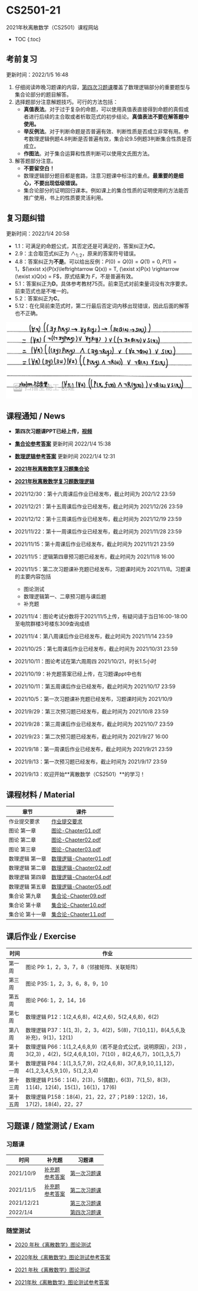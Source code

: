 
<head>
    <script src="https://cdn.mathjax.org/mathjax/latest/MathJax.js?config=TeX-AMS-MML_HTMLorMML" type="text/javascript"></script>
    <script type="text/x-mathjax-config">
        MathJax.Hub.Config({
            tex2jax: {
            skipTags: ['script', 'noscript', 'style', 'textarea', 'pre'],
            inlineMath: [['$','$']]
            }
        });
    </script>
</head>


# CS2501-21

2021年秋离散数学（CS2501）课程网站

* TOC {:toc}

## 考前复习

更新时间：2022/1/5 16:48

1. 仔细阅读昨晚习题课的内容，[第四次习题课](./exercises/习题课04.pdf)覆盖了数理逻辑部分的重要题型与集合论部分的题目解答。
2. 选择题部分注意解题技巧。可行的方法包括：
   - **真值表法**。对于过于复杂的命题，可以使用真值表直接得到命题的真假或者进行后续的主合取或者析取范式的初步结论。**真值表法不要在解答题中使用。**
   - **举反例法**。对于判断命题是否普遍有效、判断性质是否成立非常有用。参考数理逻辑例题4.8判断是否普遍有效，集合论9.5例题3判断集合性质是否成立。
   - **作图法**。对于集合运算和性质判断可以使用文氏图方法。
3. 解答题部分注意。
   - **不要留空白！**
   - 数理逻辑部分题目都是套路，注意习题课中标注的重点。**最重要的是细心，不要出现低级错误。**
   - 集合论部分的证明回归课本。例如课上的集合性质的证明使用的方法能否推广使用，书上的性质要灵活利用。

## 复习题纠错

更新时间：2022/1/4 20:58

- 1.1：可满足的命题公式，其否定还是可满足的，答案纠正为**C**。
- 2.9：主合取范式纠正为 $\wedge_{1;2}$，原来的答案符号错误。
- 4.8：答案纠正为**不是**。可以给出反例：$P(0)=Q(0)=Q(1)=0, P(1)=1$，$(\exist x)(P(x)\leftrightarrow Q(x)) = T, (\exist x)P(x) \rightarrow (\exist x)Q(x) = F$，原式结果为 $F$，不是普遍有效。
- 5.1：答案纠正为**D**。具体参考教材75页。前束范式对前束量词没有次序要求。前束范式也是不唯一的。
- 5.2：答案纠正为**C**。
- 5.12：在化简前束范式时，第二行最后否定词内移出现错误，因此后面的解答也不正确。

![](https://raw.githubusercontent.com/ZinuoCai/Image-Bed/image-bed/2021/%E6%89%AB%E6%8F%8F%E5%85%A8%E8%83%BD%E7%8E%8B%202022-01-04%2021.38n_1.jpg)

## 课程通知 / News

- **第四次习题课PPT已经上传，[视频](https://jbox.sjtu.edu.cn/l/M10ZMV)**

- **[集合论参考答案](./exercises/复习题2参考答案.pdf)** 更新时间 2022/1/4 15:38

- **[数理逻辑参考答案](./exercises/复习题1参考答案.pdf)** 更新时间 2022/1/4 12:31

- **[2021年秋离散数学复习题集合论](./exercises/2021年秋离散数学复习题2.pdf)**

- **[2021年秋离散数学复习题数理逻辑](./exercises/2021年秋离散数学复习题1.pdf)**

- 2021/12/30：第十六周课后作业已经发布，截止时间为 202/1/2 23:59

- 2021/12/21：第十五周课后作业已经发布，截止时间为 2021/12/26 23:59

- 2021/12/12：第十三周课后作业已经发布，截止时间为 2021/12/19 23:59

- 2021/11/22：第十一周课后作业已经发布，截止时间为 2021/11/28 23:59

- 2021/11/15：第十周课后作业已经发布，截止时间为 2021/11/21 23:59

- 2021/11/5：逻辑第四章预习题已经发布，截止时间为 2021/11/8 16:00

- 2021/11/5：第二次习题课补充题已经发布，习题课时间为 2021/11/8。习题课的主要内容包括
  - 图论测试
  - 数理逻辑第一、二章预习题与课后题
  - 补充题

- 2021/11/4：图论考试分数将于2021/11/5上传，有疑问请于当日16:00-18:00至电院群楼3号楼东309查询成绩

- 2021/11/4：第八周课后作业已经发布，截止时间为 2021/11/14 23:59

- 2021/10/25：第七周课后作业已经发布，截止时间为 2021/10/31 23:59

- 2021/10/11：图论考试在第六周周四 2021/10/21，时长1.5小时

- 2021/10/19：补充题答案已经上传，在习题课ppt中也有

- 2021/10/11：第五周课后作业已经发布，截止时间为 2021/10/17 23:59

- 2021/10/5：第一次习题课补充题已经发布，习题课时间为 2021/10/9

- 2021/9/29：第三次预习题已经发布，截止时间为 2021/10/8 23:59

- 2021/9/28：第三周课后作业已经发布，截止时间为 2021/10/7 23:59

- 2021/9/23：第二次预习题已经发布，截止时间为 2021/9/27 16:00

- 2021/9/18：第一周课后作业已经发布，截止时间为 2021/9/21 23:59

- 2021/9/13：第一次预习题已经发布，截止时间为 2021/9/17 23:59

- 2021/9/13：欢迎开始**离散数学（CS2501）**的学习！

## 课程材料 / Material

| 章节            | 课件                                                      |
| --------------- | --------------------------------------------------------- |
| 作业提交要求    | [作业提交要求](others/作业提交要求.pdf)                   |
| 图论 第一章     | [图论-Chapter01.pdf](./slides/图论-Chapter01.pdf)         |
| 图论 第二章     | [图论-Chapter02.pdf](./slides/图论-Chapter02.pdf)         |
| 图论 第三章     | [图论-Chapter03.pdf](./slides/图论-Chapter03.pdf)         |
| 数理逻辑 第一章 | [数理逻辑-Chapter01.pdf](./slides/数理逻辑-Chapter01.pdf) |
| 数理逻辑 第二章 | [数理逻辑-Chapter02.pdf](./slides/数理逻辑-Chapter02.pdf) |
| 数理逻辑 第四章 | [数理逻辑-Chapter04.pdf](./slides/数理逻辑-Chapter04.pdf) |
| 数理逻辑 第五章 | [数理逻辑-Chapter05.pdf](./slides/数理逻辑-Chapter05.pdf) |
| 集合论 第九章 | [集合论-Chapter09.pdf](./slides/集合论-Chapter09.pdf) |
| 集合论 第十章 | [集合论-Chapter10.pdf](./slides/集合论-Chapter10.pdf) |
| 集合论 第十一章 | [集合论-Chapter11.pdf](./slides/集合论-Chapter11.pdf) |

## 课后作业 / Exercise

| 时间   | 作业 |
| ------ | ---- |
| 第一周 | 图论 P9: 1，2，3，7，8（邻接矩阵、关联矩阵）     |
| 第三周 | 图论 P35: 1，2，3，6，8，9，10              |
| 第五周 | 图论 P66: 1，2，14，16 |
| 第七周 | 数理逻辑 P12：1(2,4,6,8)，4(2,4,6)，5(2,4,6,8)，6(2) |
| 第八周 | 数理逻辑 P37：1(1, 3)，2，3，4(2)，5(8)，7(10,11)，8(4,5,6,及补充)，9(1)，12(1) |
| 第十周 | 数理逻辑 P66：1(1,2,4,6,8,9)（若不是合式公式，说明原因），2(3) ，3(2,3) ，4(2)，5(2,4,6,8,10)，7(10) ，8(2,4,6,7)，10(1,3,5,7) |
| 第十一周 | 数理逻辑 P84：1(1,3,5,7,9)，2(2,4,6,8)，3(7,8,9,10,11,12)，4(1,2,3,4,5,9,10)，5(1,2,3,4)|
| 第十三周 | 数理逻辑 P156：1(4)，2(3)，5(偶数)，6(3)，7(1,5)，8(3)，11(4)，12(4)，15(1)，16(1)，17(6) |
| 第十五周 | 数理逻辑 P158：18(4)，21，22，27；P189：12(2)，16，17(2)，18(4)，22，27 |

## 习题课 / 随堂测试 / Exam

### 习题课

| 时间      | 补充题                                                    | 习题课 |
| --------- | --------------------------------------------------------- | ------ |
| 2021/10/9 | [补充题](./exercises/习题课01-补充题.pdf)<br>[参考答案](./exercises/习题课01-补充题答案.pdf) |[第一次习题课](./exercises/习题课01.pdf)|
| 2021/11/5 | [补充题](./exercises/习题课02-补充题.pdf)<br>[参考答案](./exercises/习题课02-补充题答案.pdf) | [第二次习题课](./exercises/习题课02.pdf) |
| 2021/12/21 |  | [第三次习题课](./exercises/习题课03.pdf) |
| 2022/1/4 |  | [第四次习题课](./exercises/习题课04.pdf) |

### 随堂测试

- [2020 年秋《离散数学》图论测试](exams/2020年秋《离散数学》图论测试.pdf)

- [2020年秋《离散数学》图论测试参考答案](exams/2020年秋《离散数学》图论测试参考答案.pdf)

- [2021 年秋《离散数学》图论测试](exams/2021年秋《离散数学》图论测试.pdf)

- [2021年秋《离散数学》图论测试参考答案](exams/2021年秋《离散数学》图论测试参考答案.pdf)

